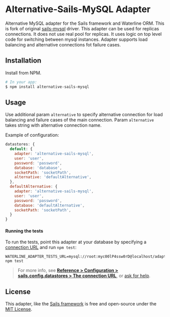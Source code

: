 # Alternative-Sails-MySQL Adapter

Alternative MySQL adapter for the Sails framework and Waterline ORM.
This is fork of original [sails-mysql](https://github.com/balderdashy/sails-mysql) driver.
This adapter can be used for replicas connections. It does not use real pool for replicas.
It uses logic on top level code for switching between mysql instances.
Adapter supports load balancing and alternative connections fot failure cases.



## Installation

Install from NPM.

```bash
# In your app:
$ npm install alternative-sails-mysql
```

## Usage
Use additional param `alternative` to specify alternative connection for load balancing and failure cases of the main connection. 
Param `alternative` takes string with alternative connection name.


Example of configuration:
```javascript
datastores: {
  default: {
    adapter: 'alternative-sails-mysql',
    user: 'user',
    password: 'password',
    database: 'database',
    socketPath: 'socketPath',
    alternative: 'defaultAlternative',
  },
  defaultAlternative: {
    adapter: 'alternative-sails-mysql',
    user: 'user',
    password: 'password',
    database: 'defaultAlternative',
    socketPath: 'socketPath',
  }
}
```

#### Running the tests

To run the tests, point this adapter at your database by specifying a [connection URL](http://sailsjs.com/documentation/reference/configuration/sails-config-datastores#?the-connection-url) and run `npm test`:

```
WATERLINE_ADAPTER_TESTS_URL=mysql://root:myc00lP4ssw0rD@localhost/adapter_tests npm test
```

> For more info, see [**Reference > Configuration > sails.config.datastores > The connection URL**](http://sailsjs.com/documentation/reference/configuration/sails-config-datastores#?the-connection-url), or [ask for help](http://sailsjs.com/support).

## License

This adapter, like the [Sails framework](http://sailsjs.com) is free and open-source under the [MIT License](http://sailsjs.com/license).

